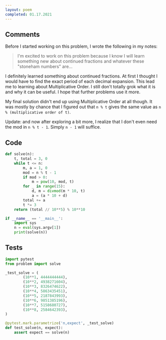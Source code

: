 ```yaml
---
layout: poem
completed: 01.17.2021
---
```


## Comments

Before I started working on this problem, I wrote the following in my notes:

>    I'm excited to work on this problem because I know I will learn something
>    new about continued fractions and whatever these "stoneham numbers" are...

I definitely learned something about continued fractions.  At first I thought I
would have to find the exact period of each decimal expansion.  This lead me to
learning about Multiplicative Order.  I still don't totally grok what it is and
why it can be useful.  I hope that further problems use it more.

My final solution didn't end up using Multiplicative Order at all though.  It
was mostly by chance that I figured out that `n % t` gives the same value as `n
% (multiplicative order of t)`.

Update: and now after exploring a bit more, I realize that I don't even need
the mod in `n % t - 1`.  Simply `n - 1` will suffice.

## Code

```python
def solve(n):
    t, total = 3, 0
    while t <= n:
        m, a = 1, 0
        mod = n % t - 1
        if mod > 0:
            m = pow(10, mod, t)
        for _ in range(15):
            d, m = divmod(m * 10, t)
            a = (a * 10 + d)
        total += a
        t *= 3
    return (total // 10**5) % 10**10

if __name__ == '__main__':
    import sys
    n = eval(sys.argv[1])
    print(solve(n))
```

## Tests

```python
import pytest
from problem import solve

_test_solve = (
        (10**1, 4444444444),
        (10**2, 4938271604),
        (10**3, 8326474622),
        (10**4, 5863435451),
        (10**5, 2187843993),
        (10**6, 9851385196),
        (10**7, 5158680727),
        (10**8, 2584642393),
)

@pytest.mark.parametrize('n,expect', _test_solve)
def test_solve(n, expect):
    assert expect == solve(n)
```
